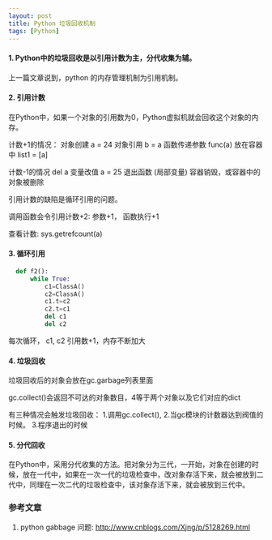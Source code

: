 ```yaml
---
layout: post
title: Python 垃圾回收机制
tags: [Python]
---
```

#### 1. Python中的垃圾回收是以引用计数为主，分代收集为辅。
上一篇文章说到，python 的内存管理机制为引用机制。

#### 2. 引用计数
在Python中，如果一个对象的引用数为0，Python虚拟机就会回收这个对象的内存。

计数+1的情况：
  对象创建 a = 24
  对象引用 b = a
  函数传递参数 func(a)
  放在容器中 list1 = [a]

计数-1的情况
  del a
  变量改值 a = 25
  退出函数 (局部变量)
  容器销毁，或容器中的对象被删除

引用计数的缺陷是循环引用的问题。

调用函数会令引用计数+2: 参数+1， 函数执行+1

查看计数: sys.getrefcount(a)

#### 3. 循环引用
``` python
  def f2():
      while True:
          c1=ClassA()
          c2=ClassA()
          c1.t=c2
          c2.t=c1
          del c1
          del c2
```
每次循环， c1, c2 引用数+1，内存不断加大


#### 4. 垃圾回收

垃圾回收后的对象会放在gc.garbage列表里面

gc.collect()会返回不可达的对象数目，4等于两个对象以及它们对应的dict

有三种情况会触发垃圾回收：
  1.调用gc.collect(),
  2.当gc模块的计数器达到阀值的时候。
  3.程序退出的时候

#### 5. 分代回收

在Python中，采用分代收集的方法。把对象分为三代，一开始，对象在创建的时候，放在一代中，如果在一次一代的垃圾检查中，改对象存活下来，就会被放到二代中，同理在一次二代的垃圾检查中，该对象存活下来，就会被放到三代中。


### 参考文章
1. python gabbage 问题: http://www.cnblogs.com/Xjng/p/5128269.html
